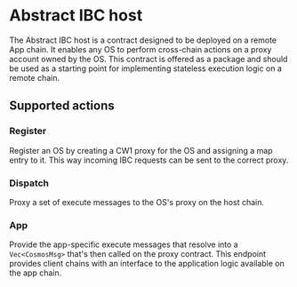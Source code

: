 # Abstract IBC host

The Abstract IBC host is a contract designed to be deployed on a remote App chain. It enables any OS to perform cross-chain actions on a proxy account owned by the OS. This contract is offered as a package and should be used as a starting point for implementing stateless execution logic on a remote chain. 

## Supported actions

### Register
Register an OS by creating a CW1 proxy for the OS and assigning a map entry to it. This way incoming IBC requests can be sent to the correct proxy. 

### Dispatch
Proxy a set of execute messages to the OS's proxy on the host chain. 

### App
Provide the app-specific execute messages that resolve into a `Vec<CosmosMsg>` that's then called on the proxy contract.
This endpoint provides client chains with an interface to the application logic available on the app chain. 

